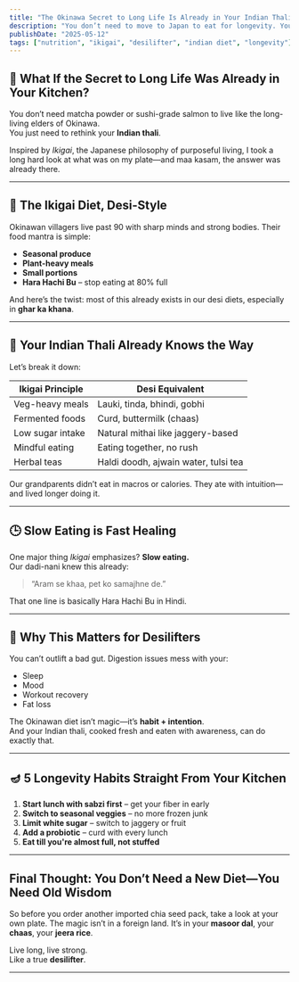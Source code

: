 ```yaml
---
title: "The Okinawa Secret to Long Life Is Already in Your Indian Thali"
description: "You don’t need to move to Japan to eat for longevity. Your Indian kitchen already has the answers—if you know what to look for."
publishDate: "2025-05-12"
tags: ["nutrition", "ikigai", "desilifter", "indian diet", "longevity"]
---
```


## 🧓 What If the Secret to Long Life Was Already in Your Kitchen?

You don’t need matcha powder or sushi-grade salmon to live like the long-living elders of Okinawa.  
You just need to rethink your **Indian thali**.

Inspired by *Ikigai*, the Japanese philosophy of purposeful living, I took a long hard look at what was on my plate—and maa kasam, the answer was already there.

---

## 🥗 The Ikigai Diet, Desi-Style

Okinawan villagers live past 90 with sharp minds and strong bodies. Their food mantra is simple:

- **Seasonal produce**
- **Plant-heavy meals**
- **Small portions**
- **Hara Hachi Bu** – stop eating at 80% full

And here’s the twist: most of this already exists in our desi diets, especially in **ghar ka khana**.

---

## 🍛 Your Indian Thali Already Knows the Way

Let’s break it down:

| Ikigai Principle         | Desi Equivalent                     |
|--------------------------|--------------------------------------|
| Veg-heavy meals          | Lauki, tinda, bhindi, gobhi          |
| Fermented foods          | Curd, buttermilk (chaas)             |
| Low sugar intake         | Natural mithai like jaggery-based    |
| Mindful eating           | Eating together, no rush             |
| Herbal teas              | Haldi doodh, ajwain water, tulsi tea |

Our grandparents didn’t eat in macros or calories. They ate with intuition—and lived longer doing it.

---

## 🕒 Slow Eating is Fast Healing

One major thing *Ikigai* emphasizes? **Slow eating.**  
Our dadi-nani knew this already:

> “Aram se khaa, pet ko samajhne de.”

That one line is basically Hara Hachi Bu in Hindi.

---

## 🧠 Why This Matters for Desilifters

You can’t outlift a bad gut. Digestion issues mess with your:

- Sleep
- Mood
- Workout recovery
- Fat loss

The Okinawan diet isn’t magic—it’s **habit + intention**.  
And your Indian thali, cooked fresh and eaten with awareness, can do exactly that.

---

## 🪔 5 Longevity Habits Straight From Your Kitchen

1. **Start lunch with sabzi first** – get your fiber in early  
2. **Switch to seasonal veggies** – no more frozen junk  
3. **Limit white sugar** – switch to jaggery or fruit  
4. **Add a probiotic** – curd with every lunch  
5. **Eat till you're almost full, not stuffed**

---

## Final Thought: You Don’t Need a New Diet—You Need Old Wisdom

So before you order another imported chia seed pack, take a look at your own plate. The magic isn’t in a foreign land. It’s in your **masoor dal**, your **chaas**, your **jeera rice**.

Live long, live strong.  
Like a true **desilifter**.

---

